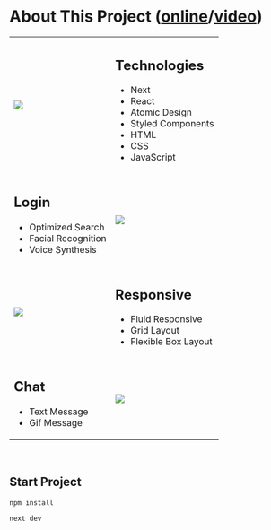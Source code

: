 # About This Project ([online](https://aluracord-matrix-orcin.vercel.app)/[video](https://www.instagram.com/p/CZX9X8Lt3cM))
<table>
    <tr>
        <td>
          <img src="./public/images/run-login-responsivity.gif" />
        </td>
        <td>
            <h2>Technologies</h2>
            <ul>
                <li>Next</li>
                <li>React</li>
                <li>Atomic Design</li>
                <li>Styled Components</li>
                <li>HTML</li>
                <li>CSS</li>
                <li>JavaScript</li>
            </ul>
        </td>
    </tr>
    <tr>
        <td>
            <h2>Login</h2>
            <ul>
                <li>Optimized Search</li>
                <li>Facial Recognition</li>
                <li>Voice Synthesis</li>
            </ul>
        </td>
        <td>
          <img src="./public/images/run-login.gif" />
        </td>
    </tr>
    <tr>
        <td>
          <img src="./public/images/run-chat-responsivity.gif" />
        </td>
        <td>
            <h2>Responsive</h2>
            <ul>
                <li>Fluid Responsive</li>
                <li>Grid Layout</li>
                <li>Flexible Box Layout</li>
            </ul>
        </td>
    </tr>
    <tr>
        <td>
            <h2>Chat</h2>
            <ul>
                <li>Text Message</li>
                <li>Gif Message</li>
            </ul>
        </td>
        <td>
          <img src="./public/images/run-send-message.gif" />
        </td>
    </tr>
</table>

<br/>

## Start Project 
```
npm install
```
```
next dev
```
